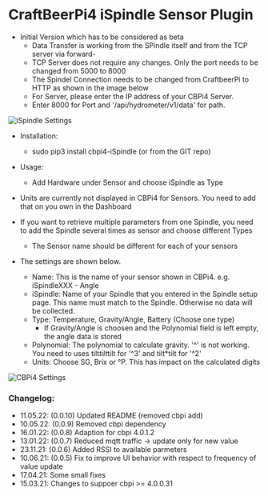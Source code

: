 # CraftBeerPi4 iSpindle Sensor Plugin

- Initial Version which has to be considered as beta
    - Data Transfer is working from the SPindle itself and from the TCP server via forward-
    - TCP Server does not require any changes. Only the port needs to be changed from 5000 to 8000
    - The Spindel Connection needs to be changed from CraftbeerPi to HTTP as shown in the image below
    - For Server, please enter the IP address of your CBPi4 Server.
    - Enter 8000 for Port and '/api/hydrometer/v1/data' for path.

![iSpindle Settings](https://github.com/avollkopf/cbpi4-iSpindle/blob/main/Spindle_Connection_Settings.png?raw=true)

- Installation: 
    - sudo pip3 install cbpi4-iSpindle (or from the GIT repo)

- Usage:
    - Add Hardware under Sensor and choose iSpindle as Type

- Units are currently not displayed in CBPi4 for Sensors. You need to add that on you own in the Dashboard
- If you want to retrieve multiple parameters from one Spindle, you need to add the Spindle several times as sensor and choose different Types
    - The Sensor name should be different for each of your sensors
- The settings are shown below.
    - Name: This is the name of your sensor shown in CBPi4. e.g. iSpindleXXX - Angle
    - iSpindle: Name of your Spindle that you entered in the Spindle setup page. This name must match to the Spindle. Otherwise no data will be collected.
    - Type: Temperature, Gravity/Angle, Battery (Choose one type)
        - If Gravity/Angle is choosen and the Polynomial field is left empty, the angle data is stored
    - Polynomial: The polynomial to calculate gravity. '^' is not working. You need to uses tilt*tilt*tilt for '^3' and tilt*tilt for '^2'
    - Units: Choose SG, Brix or °P. This has impact on the calculated digits

![CBPi4 Settings](https://github.com/avollkopf/cbpi4-iSpindle/blob/main/Settings.png?raw=true)

### Changelog:

- 11.05.22: (0.0.10) Updated README (removed cbpi add)
- 10.05.22: (0.0.9) Removed cbpi dependency
- 16.01.22: (0.0.8) Adaption for cbpi 4.0.1.2
- 13.01.22: (0.0.7) Reduced mqtt traffic -> update only for new value
- 23.11.21: (0.0.6) Added RSSI to available parmeters
- 10.06.21: (0.0.5) Fix to improve UI behavior with respect to frequency of value update
- 17.04.21: Some small fixes
- 15.03.21: Changes to suppoer cbpi >= 4.0.0.31
